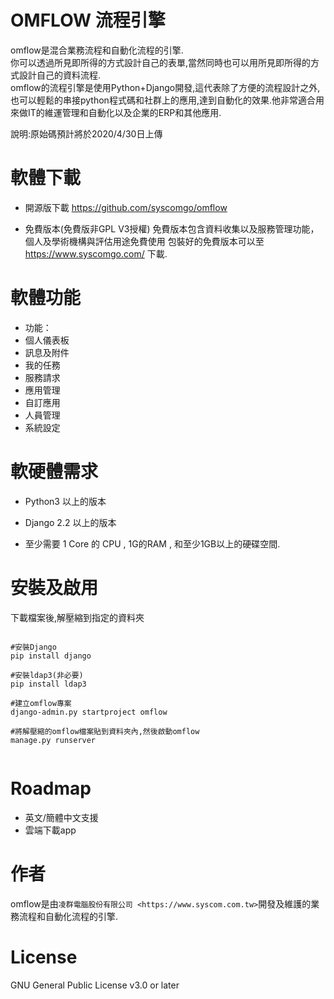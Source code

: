 
OMFLOW 流程引擎
=================

omflow是混合業務流程和自動化流程的引擎.  
你可以透過所見即所得的方式設計自己的表單,當然同時也可以用所見即所得的方式設計自己的資料流程.  
omflow的流程引擎是使用Python+Django開發,這代表除了方便的流程設計之外,  
也可以輕鬆的串接python程式碼和社群上的應用,達到自動化的效果.他非常適合用來做IT的維運管理和自動化以及企業的ERP和其他應用.  


說明:原始碼預計將於2020/4/30日上傳
  
  
軟體下載
=================

*  開源版下載
   https://github.com/syscomgo/omflow

*  免費版本(免費版非GPL V3授權)
   免費版本包含資料收集以及服務管理功能，個人及學術機構與評估用途免費使用
   包裝好的免費版本可以至 https://www.syscomgo.com/ 下載.


軟體功能
=================

*  功能：
*  個人儀表板
*  訊息及附件
*  我的任務
*  服務請求
*  應用管理
*  自訂應用
*  人員管理
*  系統設定

軟硬體需求
=================

*  Python3 以上的版本
*  Django 2.2 以上的版本

*  至少需要 1 Core 的 CPU , 1G的RAM , 和至少1GB以上的硬碟空間.

安裝及啟用
===========

下載檔案後,解壓縮到指定的資料夾

<pre><code>
#安裝Django  
pip install django  

#安裝ldap3(非必要)  
pip install ldap3  

#建立omflow專案
django-admin.py startproject omflow  

#將解壓縮的omflow檔案貼到資料夾內,然後啟動omflow  
manage.py runserver  

</code></pre>


Roadmap
=======

*  英文/簡體中文支援
*  雲端下載app

作者
=======

omflow是由`凌群電腦股份有限公司 <https://www.syscom.com.tw>`開發及維護的業務流程和自動化流程的引擎.


License
=======

GNU General Public License v3.0 or later
